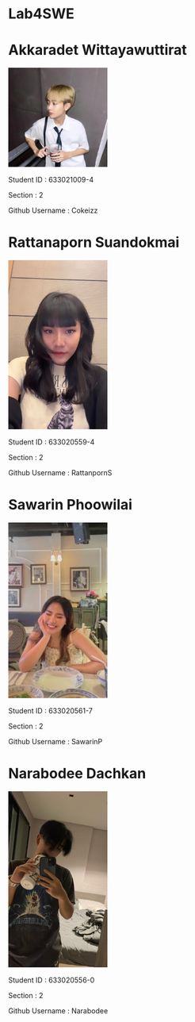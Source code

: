 # Lab4SWE

<div class="card">
  <h1>Akkaradet Wittayawuttirat</h1>
   <img src="media/Cokeizz.jpg" alt="Cokeizz" style="width:200px">
  <p>Student ID : 633021009-4</p>
  <p>Section : 2</p>
  <p>Github Username : Cokeizz</p>
</div>

<div class="card">
  <h1>Rattanaporn Suandokmai</h1>
   <img src="media/Apliz.jpg" alt="RattanpornS" style="width:200px">
  <p>Student ID : 633020559-4</p>
  <p>Section : 2</p>
  <p>Github Username : RattanpornS</p>
</div>

<div class="card">
  <h1>Sawarin Phoowilai</h1>
   <img src="media/noey.jpg" alt="RattanpornS" style="width:200px">
  <p>Student ID : 633020561-7</p>
  <p>Section : 2</p>
  <p>Github Username : SawarinP</p>
</div>

<div class="card">
  <h1>Narabodee Dachkan</h1>
   <img src="media/Best.jpg" alt="Narabodee" style="width:200px">
  <p>Student ID : 633020556-0</p>
  <p>Section : 2</p>
  <p>Github Username : Narabodee</p>
</div>